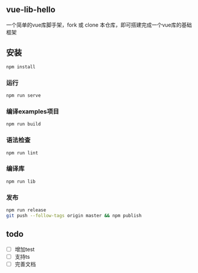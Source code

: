 ## vue-lib-hello

一个简单的vue库脚手架，fork 或 clone 本仓库，即可搭建完成一个vue库的基础框架

## 安装
```
npm install
```

### 运行
```
npm run serve
```

### 编译examples项目
```
npm run build
```

### 语法检查
```
npm run lint
```

### 编译库
```
npm run lib
```

### 发布

```bash
npm run release
git push --follow-tags origin master && npm publish
```

## todo

- [ ] 增加test
- [ ] 支持ts
- [ ] 完善文档
